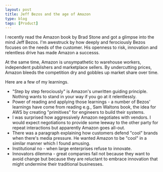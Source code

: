 ```yaml
---
layout: post
title: Jeff Bezos and the age of Amazon
type: blog
tags: [Product]
---
```


I recently read the Amazon book by Brad Stone and got a glimpse into the mind Jeff Bezos. I'm awestruck by how deeply and ferociously Bezos focuses on the needs of the customer. His openness to risk, innovation and relentless drive has made Amazon a successs.

At the same time, Amazon is unsympathetic to warehouse workers, independent publishers and marketplace sellers. By undercutting prices, Amazon bleeds the competition dry and gobbles up market share over time.

Here are a few of my learnings.

* "Step by step ferociously" is Amazon's unwritten guiding principle. Nothing wants to stand in your way if you go at it relentlessly.
* Power of reading and applying those learnings - a number of Bezos' learnings have come from reading e.g., Sam Waltons book, the idea for AWS by creating "primitives" for engineers to build their systems.
* I was surprised how aggressively Amazon negotiates with vendors. I would expect negotiations to provide some leeway to the other party for repeat interactions but apparently Amazon goes all-out.
* There was a paragraph explaining how customers defend "cool" brands when there's media pressure. He wanted Amazon to be "cool" in a similar manner which I found amusing.
* Institutional no - when large enterprises refuse to innovate.
* Innovators dilemma - great companies fail not because they want to avoid change but because they are reluctant to embrace innovation that might undermine their traditional businesses.
